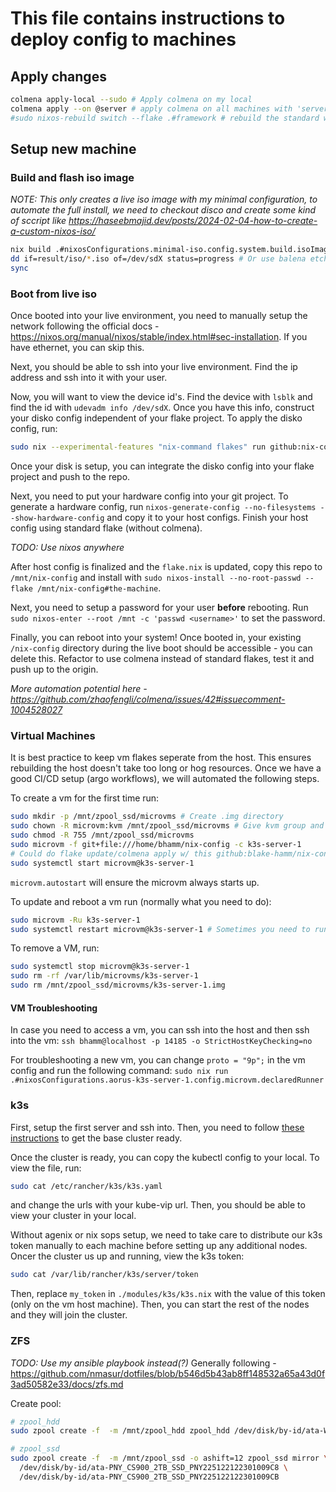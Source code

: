 # This file contains instructions to deploy config to machines

## Apply changes
```bash
colmena apply-local --sudo # Apply colmena on my local
colmena apply --on @server # apply colmena on all machines with 'server' tag
#sudo nixos-rebuild switch --flake .#framework # rebuild the standard way
```


## Setup new machine
### Build and flash iso image
*NOTE: This only creates a live iso image with my minimal configuration, to automate the full install, we need to checkout disco and create some kind of sccript like https://haseebmajid.dev/posts/2024-02-04-how-to-create-a-custom-nixos-iso/*
```bash
nix build .#nixosConfigurations.minimal-iso.config.system.build.isoImage
dd if=result/iso/*.iso of=/dev/sdX status=progress # Or use balena etcher
sync
```

### Boot from live iso
Once booted into your live environment, you need to manually setup the network following the official docs - https://nixos.org/manual/nixos/stable/index.html#sec-installation. If you have ethernet, you can skip this.

Next, you should be able to ssh into your live environment. Find the ip address and ssh into it with your user.

Now, you will want to view the device id's. Find the device with `lsblk` and find the id with `udevadm info /dev/sdX`. Once you have this info, construct your disko config independent of your flake project. To apply the disko config, run:
```bash
sudo nix --experimental-features "nix-command flakes" run github:nix-community/disko -- --mode disko /tmp/nix-config/hosts/machine/disko.nix
```

Once your disk is setup, you can integrate the disko config into your flake project and push to the repo.

Next, you need to put your hardware config into your git project. To generate a hardware config, run `nixos-generate-config --no-filesystems --show-hardware-config` and copy it to your host configs. Finish your host config using standard flake (without colmena).

*TODO: Use nixos anywhere*

After host config is finalized and the `flake.nix` is updated, copy this repo to `/mnt/nix-config` and install with `sudo nixos-install --no-root-passwd --flake /mnt/nix-config#the-machine`.

Next, you need to setup a password for your user **before** rebooting. Run `sudo nixos-enter --root /mnt -c 'passwd <username>'` to set the password.

Finally, you can reboot into your system! Once booted in, your existing `/nix-config` directory during the live boot should be accessible - you can delete this. Refactor to use colmena instead of standard flakes, test it and push up to the origin.

*More automation potential here - https://github.com/zhaofengli/colmena/issues/42#issuecomment-1004528027*


### Virtual Machines
It is best practice to keep vm flakes seperate from the host. This ensures rebuilding the host doesn't take too long or hog resources. Once we have a good CI/CD setup (argo workflows), we will automated the following steps.

To create a vm for the first time run:
```bash
sudo mkdir -p /mnt/zpool_ssd/microvms # Create .img directory
sudo chown -R microvm:kvm /mnt/zpool_ssd/microvms # Give kvm group and microvm user ownership
sudo chmod -R 755 /mnt/zpool_ssd/microvms
sudo microvm -f git+file:///home/bhamm/nix-config -c k3s-server-1
# Could do flake update/colmena apply w/ this github:blake-hamm/nix-config?dir=packages/laptop-charger (only when k3s secret figured out in agenix)
sudo systemctl start microvm@k3s-server-1
```

`microvm.autostart` will ensure the microvm always starts up.


To update and reboot a vm run (normally what you need to do):
```bash
sudo microvm -Ru k3s-server-1
sudo systemctl restart microvm@k3s-server-1 # Sometimes you need to run this
```

To remove a VM, run:
```bash
sudo systemctl stop microvm@k3s-server-1
sudo rm -rf /var/lib/microvms/k3s-server-1
sudo rm /mnt/zpool_ssd/microvms/k3s-server-1.img
```


#### VM Troubleshooting
In case you need to access a vm, you can ssh into the host and then ssh into the vm:
`ssh bhamm@localhost -p 14185 -o StrictHostKeyChecking=no`

For troubleshooting a new vm, you can change `proto = "9p";` in the vm config and run the following command:
`sudo nix run .#nixosConfigurations.aorus-k3s-server-1.config.microvm.declaredRunner`

### k3s
First, setup the first server and ssh into. Then, you need to follow [these instructions](https://github.com/blake-hamm/k3s-config/blob/main/DEPLOY.md) to get the base cluster ready.

Once the cluster is ready, you can copy the kubectl config to your local. To view the file, run:
```bash
sudo cat /etc/rancher/k3s/k3s.yaml
```
and change the urls with your kube-vip url. Then, you should be able to view your cluster in your local.

Without agenix or nix sops setup, we need to take care to distribute our k3s token manually to each machine before setting up any additional nodes. Oncer the cluster us up and running, view the k3s token:
```bash
sudo cat /var/lib/rancher/k3s/server/token
```
Then, replace `my_token` in `./modules/k3s/k3s.nix` with the value of this token (only on the vm host machine). Then, you can start the rest of the nodes and they will join the cluster.


### ZFS
*TODO: Use my ansible playbook instead(?)*
Generally following - https://github.com/nmasur/dotfiles/blob/b546d5b43ab8ff148532a65a43d0f3ad50582e33/docs/zfs.md

Create pool:
```bash
# zpool_hdd
sudo zpool create -f  -m /mnt/zpool_hdd zpool_hdd /dev/disk/by-id/ata-WDC_WD20EARS-00MVWB0_WD-WMAZA1699465

# zpool_ssd
sudo zpool create -f  -m /mnt/zpool_ssd -o ashift=12 zpool_ssd mirror \
  /dev/disk/by-id/ata-PNY_CS900_2TB_SSD_PNY225122122301009C8 \
  /dev/disk/by-id/ata-PNY_CS900_2TB_SSD_PNY225122122301009CB
```
